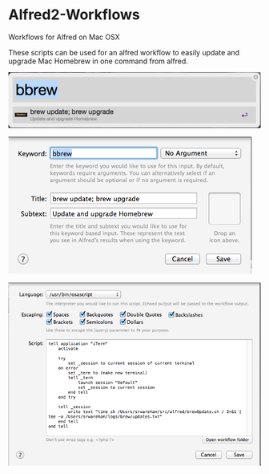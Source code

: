Alfred2-Workflows
=================

Workflows for Alfred on Mac OSX

These scripts can be used for an alfred workflow to easily update and upgrade
Mac Homebrew in one command from alfred.

![Alt text](https://github.com/srwareham/Alfred2-Workflows/blob/master/Screen%200.png "Screen 0")

![Alt text](https://github.com/srwareham/Alfred2-Workflows/blob/master/Screen%201.png "Screen 1")

![Alt text](https://github.com/srwareham/Alfred2-Workflows/blob/master/Screen%202.png "Screen 2")
